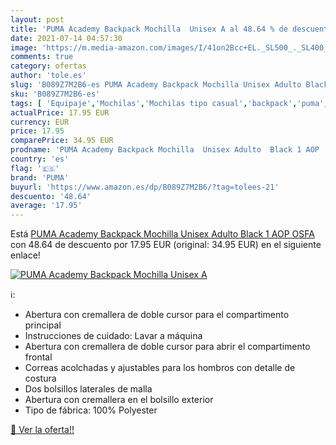 ```yaml
---
layout: post
title: 'PUMA Academy Backpack Mochilla  Unisex A al 48.64 % de descuento'
date: 2021-07-14 04:57:30
image: 'https://m.media-amazon.com/images/I/41on2Bcc+EL._SL500_._SL400_.jpg'
comments: true
category: ofertas
author: 'tole.es'
slug: 'B089Z7M2B6-es PUMA Academy Backpack Mochilla Unisex Adulto Black 1 AOP OSFA'
sku: 'B089Z7M2B6-es'
tags: [ 'Equipaje','Mochilas','Mochilas tipo casual','backpack','puma', ]
actualPrice: 17.95 EUR
currency: EUR
price: 17.95
comparePrice: 34.95 EUR
prodname: 'PUMA Academy Backpack Mochilla  Unisex Adulto  Black 1 AOP  OSFA'
country: 'es'
flag: '🇪🇸'
brand: 'PUMA'
buyurl: 'https://www.amazon.es/dp/B089Z7M2B6/?tag=tolees-21'
descuento: '48.64'
average: '17.95'
---
```


Está [PUMA Academy Backpack Mochilla  Unisex Adulto  Black 1 AOP  OSFA](https://www.amazon.es/dp/B089Z7M2B6/?tag=tolees-21) con 48.64 de descuento por 17.95 EUR (original: 34.95 EUR) en el siguiente enlace!

[![PUMA Academy Backpack Mochilla  Unisex A](https://m.media-amazon.com/images/I/41on2Bcc+EL._SL500_._SL400_.jpg)](https://www.amazon.es/dp/B089Z7M2B6/?tag=tolees-21)

ℹ️:

- Abertura con cremallera de doble cursor para el compartimento principal
- Instrucciones de cuidado: Lavar a máquina
- Abertura con cremallera de doble cursor para abrir el compartimento frontal
- Correas acolchadas y ajustables para los hombros con detalle de costura
- Dos bolsillos laterales de malla
- Abertura con cremallera en el bolsillo exterior
- Tipo de fábrica: 100% Polyester

[🛒 Ver la oferta!!](https://www.amazon.es/dp/B089Z7M2B6/?tag=tolees-21)
